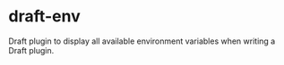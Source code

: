 # draft-env

Draft plugin to display all available environment variables when writing a Draft plugin.

